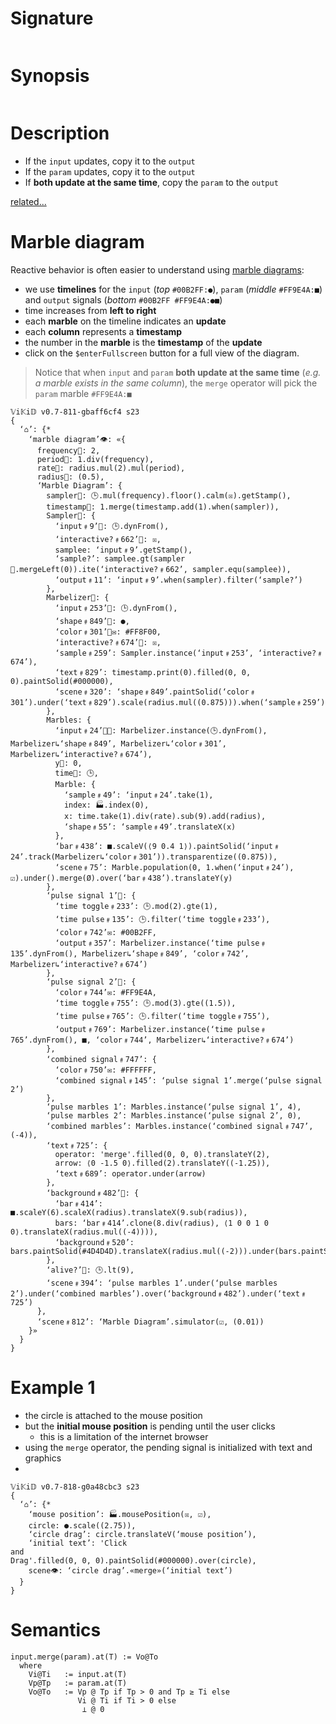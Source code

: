 # Signature
```vikid-signature
```

# Synopsis
```vikid-synopsis
```

# Description
- If the `input` updates, copy it to the `output`
- If the `param` updates, copy it to the `output`
- If __both update at the same time__, copy the `param` to the `output`

[related...](http://reactivex.io/documentation/operators/merge.html)

# Marble diagram

Reactive behavior is often easier to understand using [marble diagrams](https://medium.com/@jshvarts/read-marble-diagrams-like-a-pro-3d72934d3ef5):
- we use __timelines__ for the `input` (_top_ `#00B2FF:●`), `param` (_middle_ `#FF9E4A:■`) and `output` signals (_bottom_ `#00B2FF #FF9E4A:●■`)
- time increases from __left to right__
- each __marble__ on the timeline indicates an __update__
- each __column__ represents a __timestamp__
- the number in the __marble__ is the __timestamp__ of the __update__
- click on the `$enterFullscreen` button for a full view of the diagram.

> Notice that when `input` and `param` __both update at the same time__ (_e.g. a marble exists in the same column_), the `merge` operator will pick the `param` marble `#FF9E4A:■`

```vikid-script
𝕍i𝕂i𝔻 v0.7-811-gbaff6cf4 s23
{ 
  ‘⌂’: {* 
    ‘marble diagram’👁: «{ 
      frequency📡: 2,
      period📡: 1.div(frequency),
      rate📡: radius.mul(2).mul(period),
      radius📡: (0.5),
      ‘Marble Diagram’: { 
        sampler📡: 🕒.mul(frequency).floor().calm(☒).getStamp(),
        timestamp📡: 1.merge(timestamp.add(1).when(sampler)),
        Sampler📡: { 
          ‘input﹟9’🔩: 🕒.dynFrom(),
          ‘interactive?﹟662’🔩: ☒,
          samplee: ‘input﹟9’.getStamp(),
          ‘sample?’: samplee.gt(sampler🐢.mergeLeft(0)).ite(‘interactive?﹟662’, sampler.equ(samplee)),
          ‘output﹟11’: ‘input﹟9’.when(sampler).filter(‘sample?’)
        },
        Marbelizer📡: { 
          ‘input﹟253’🔩: 🕒.dynFrom(),
          ‘shape﹟849’🔩: ●,
          ‘color﹟301’🔩✉: #FF8F00,
          ‘interactive?﹟674’🔩: ☒,
          ‘sample﹟259’: Sampler.instance(‘input﹟253’, ‘interactive?﹟674’),
          ‘text﹟829’: timestamp.print(0).filled(0, 0, 0).paintSolid(#000000),
          ‘scene﹟320’: ‘shape﹟849’.paintSolid(‘color﹟301’).under(‘text﹟829’).scale(radius.mul((0.875))).when(‘sample﹟259’)
        },
        Marbles: { 
          ‘input﹟24’🔩📡: Marbelizer.instance(🕒.dynFrom(), Marbelizer↳‘shape﹟849’, Marbelizer↳‘color﹟301’, Marbelizer↳‘interactive?﹟674’),
          y🔩: 0,
          time📡: 🕒,
          Marble: { 
            ‘sample﹟49’: ‘input﹟24’.take(1),
            index: 🏭.index(0),
            x: time.take(1).div(rate).sub(9).add(radius),
            ‘shape﹟55’: ‘sample﹟49’.translateX(x)
          },
          ‘bar﹟438’: ■.scaleV(⟨9 0.4 1⟩).paintSolid(‘input﹟24’.track(Marbelizer↳‘color﹟301’)).transparentize((0.875)),
          ‘scene﹟75’: Marble.population(0, 1.when(‘input﹟24’), ☑).under().merge(Ø).over(‘bar﹟438’).translateY(y)
        },
        ‘pulse signal 1’📡: { 
          ‘time toggle﹟233’: 🕒.mod(2).gte(1),
          ‘time pulse﹟135’: 🕒.filter(‘time toggle﹟233’),
          ‘color﹟742’✉: #00B2FF,
          ‘output﹟357’: Marbelizer.instance(‘time pulse﹟135’.dynFrom(), Marbelizer↳‘shape﹟849’, ‘color﹟742’, Marbelizer↳‘interactive?﹟674’)
        },
        ‘pulse signal 2’📡: { 
          ‘color﹟744’✉: #FF9E4A,
          ‘time toggle﹟755’: 🕒.mod(3).gte((1.5)),
          ‘time pulse﹟765’: 🕒.filter(‘time toggle﹟755’),
          ‘output﹟769’: Marbelizer.instance(‘time pulse﹟765’.dynFrom(), ■, ‘color﹟744’, Marbelizer↳‘interactive?﹟674’)
        },
        ‘combined signal﹟747’: { 
          ‘color﹟750’✉: #FFFFFF,
          ‘combined signal﹟145’: ‘pulse signal 1’.merge(‘pulse signal 2’)
        },
        ‘pulse marbles 1’: Marbles.instance(‘pulse signal 1’, 4),
        ‘pulse marbles 2’: Marbles.instance(‘pulse signal 2’, 0),
        ‘combined marbles’: Marbles.instance(‘combined signal﹟747’, (-4)),
        ‘text﹟725’: { 
          operator: 'merge'.filled(0, 0, 0).translateY(2),
          arrow: ⟨0 -1.5 0⟩.filled(2).translateY((-1.25)),
          ‘text﹟689’: operator.under(arrow)
        },
        ‘background﹟482’📡: { 
          ‘bar﹟414’: ■.scaleY(6).scaleX(radius).translateX(9.sub(radius)),
          bars: ‘bar﹟414’.clone(8.div(radius), ⟨1 0 0 1 0 0⟩.translateX(radius.mul((-4)))),
          ‘background﹟520’: bars.paintSolid(#4D4D4D).translateX(radius.mul((-2))).under(bars.paintSolid(#333333))
        },
        ‘alive?’🏃: 🕒.lt(9),
        ‘scene﹟394’: ‘pulse marbles 1’.under(‘pulse marbles 2’).under(‘combined marbles’).over(‘background﹟482’).under(‘text﹟725’)
      },
      ‘scene﹟812’: ‘Marble Diagram’.simulator(☑, (0.01))
    }»
  }
}
```

# Example 1
- the circle is attached to the mouse position
- but the **initial mouse position** is pending until the user clicks
  - this is a limitation of the internet browser
- using the `merge` operator, the pending signal is initialized with text and graphics
- 

```vikid-script
𝕍i𝕂i𝔻 v0.7-818-g0a48cbc3 s23
{ 
  ‘⌂’: {* 
    ‘mouse position’: 🏭.mousePosition(☒, ☑),
    circle: ●.scale((2.75)),
    ‘circle drag’: circle.translateV(‘mouse position’),
    ‘initial text’: 'Click
and
Drag'.filled(0, 0, 0).paintSolid(#000000).over(circle),
    scene👁: ‘circle drag’.«merge»(‘initial text’)
  }
}
```


# Semantics

```pseudo
input.merge(param).at(T) := Vo@To
  where
    Vi@Ti   := input.at(T)
    Vp@Tp   := param.at(T)
    Vo@To   := Vp @ Tp if Tp > 0 and Tp ≥ Ti else 
               Vi @ Ti if Ti > 0 else 
                ⊥ @ 0
```

